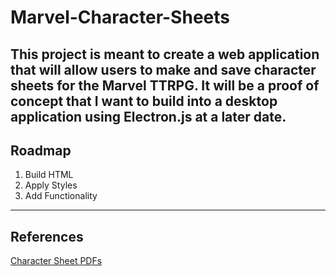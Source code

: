 # Marvel-Character-Sheets
This project is meant to create a web application that will allow users to make and save character sheets for the Marvel TTRPG.
It will be a proof of concept that I want to build into a desktop application using Electron.js at a later date.
---
## Roadmap
1. Build HTML
2. Apply Styles
3. Add Functionality
---
## References
[Character Sheet PDFs](https://cdn.marvel.com/u/prod/marvel/i/pdf/MARRPGP_Character_Sheet_BW_Fillable_20230802.pdf)
